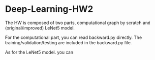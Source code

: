 # Deep-Learning-HW2
The HW is composed of two parts, computational graph by scratch and (original/improved) LeNet5 model.

For the computational part, you can read backward.py directly.
The training/validation/testing are included in the backward.py file.

As for the LeNet5 model. you can
